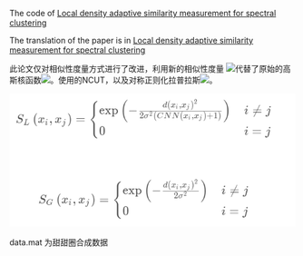 The code of [Local density adaptive similarity measurement for spectral clustering](https://doi.org/10.1137/S0895479801384937)



The translation of the paper is in [Local density adaptive similarity measurement for spectral clustering](https://blog.csdn.net/qq_34179307/article/details/123393675?spm=1001.2014.3001.5501)



此论文仅对相似性度量方式进行了改进，利用新的相似性度量 ![](http://latex.codecogs.com/svg.latex?S_{L)代替了原始的高斯核函数![](http://latex.codecogs.com/svg.latex?S_{G})。使用的NCUT，以及对称正则化拉普拉斯![](http://latex.codecogs.com/svg.latex?L=D^{-\frac{1}{2}}SD^{-\frac{1}{2}})。

![公式](公式.png)


data.mat 为甜甜圈合成数据

